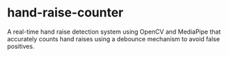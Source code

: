 # hand-raise-counter
A real-time hand raise detection system using OpenCV and MediaPipe that accurately counts hand raises using a debounce mechanism to avoid false positives.
